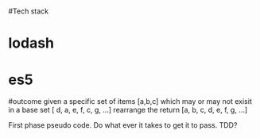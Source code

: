 #

#Tech stack
# lodash
# es5

#outcome
given a specific set of items [a,b,c] which may or may not exisit in a base set [ d, a, e, f, c, g, ...] rearrange the return [a, b, c, d, e, f, g, ...]

First phase pseudo code.
Do what ever it takes to get it to pass. TDD?
